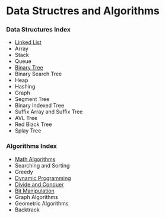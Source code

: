 <h1><b>Data Structres and Algorithms</b></h1>
<h3>Data Structures Index</h3>
<ul>
<li> <a href="https://github.com/code-blooded/competitive-coding/tree/master/linked-list"> Linked List </a> </li>
<li> Array </li>
<li> Stack </li>
<li> Queue </li>
<li> <a href="https://github.com/code-blooded/data-structures-and-algorithms/tree/master/binary-tree"> Binary Tree </a> </li>
<li> Binary Search Tree </li>
<li> Heap </li>
<li> Hashing </li>
<li> Graph </li>
<li> Segment Tree </li>
<li> Binary Indexed Tree </li>
<li> Suffix Array and Suffix Tree </li>
<li> AVL Tree </li>
<li> Red Black Tree </li>
<li> Splay Tree </li>
</ul>
<h3>Algorithms Index</h3>
<ul>
<li> <a href="https://github.com/code-blooded/data-structures-and-algorithms/tree/master/math-algorithms"> Math Algorithms </a> </li>
<li> Searching and Sorting </li>
<li> Greedy </li>
<li> <a href="https://github.com/code-blooded/data-structures-and-algorithms/tree/master/dynamic-programming"> Dynamic Programming </li>
<li> Divide and Conquer </li>
<li> <a href="https://github.com/code-blooded/data-structures-and-algorithms/tree/master/bit-manipulation"> Bit Manipulation </a> </li>
<li> Graph Algorithms </li>
<li> Geometric Algorithms </li>
<li> Backtrack </li>
</ul>
